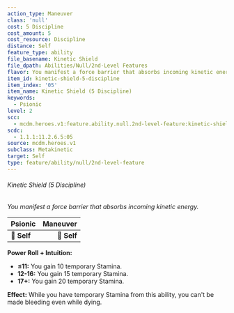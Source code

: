 ```yaml
---
action_type: Maneuver
class: 'null'
cost: 5 Discipline
cost_amount: 5
cost_resource: Discipline
distance: Self
feature_type: ability
file_basename: Kinetic Shield
file_dpath: Abilities/Null/2nd-Level Features
flavor: You manifest a force barrier that absorbs incoming kinetic energy.
item_id: kinetic-shield-5-discipline
item_index: '05'
item_name: Kinetic Shield (5 Discipline)
keywords:
  - Psionic
level: 2
scc:
  - mcdm.heroes.v1:feature.ability.null.2nd-level-feature:kinetic-shield-5-discipline
scdc:
  - 1.1.1:11.2.6.5:05
source: mcdm.heroes.v1
subclass: Metakinetic
target: Self
type: feature/ability/null/2nd-level-feature
---
```


###### Kinetic Shield (5 Discipline)

*You manifest a force barrier that absorbs incoming kinetic energy.*

| **Psionic** | **Maneuver** |
| ----------- | -----------: |
| **📏 Self** |  **🎯 Self** |

**Power Roll + Intuition:**

- **≤11:** You gain 10 temporary Stamina.
- **12-16:** You gain 15 temporary Stamina.
- **17+:** You gain 20 temporary Stamina.

**Effect:** While you have temporary Stamina from this ability, you can't be made bleeding even while dying.
